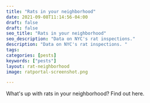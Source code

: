 ```yaml
---
title: "Rats in your neighborhood"
date: 2021-09-08T11:14:56-04:00
draft: false
draft: false
seo_title: "Rats in your neighborhood"
seo_description: "Data on NYC's rat inspections."
description: "Data on NYC's rat inspections. "
tags: 
categories: [pests]
keywords: ["pests"]
layout: rat-neighborhood
image: ratportal-screenshot.png

---
```


What's up with rats in your neighborhood? Find out here. 